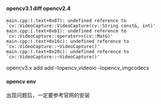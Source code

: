 #### opencv3.1 diff opencv2.4

```
main.cpp:(.text+0x87): undefined reference to `cv::VideoCapture::VideoCapture(cv::String const&, int)'
main.cpp:(.text+0xb1): undefined reference to `cv::VideoCapture::operator>>(cv::Mat&)'
main.cpp:(.text+0x16c): undefined reference to `cv::VideoCapture::~VideoCapture()'
main.cpp:(.text+0x20c): undefined reference to `cv::VideoCapture::~VideoCapture()'
```
opencv3.x add 
add -lopencv_videoio -lopencv_imgcodecs


#### opencv env
出现问题后，一定要参考官网的安装


